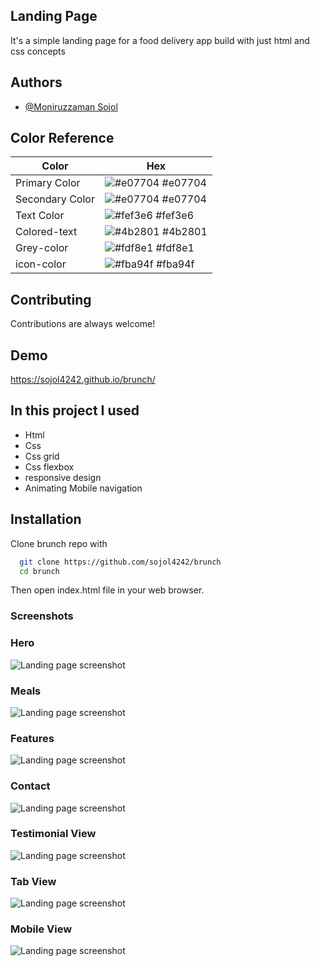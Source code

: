 
## Landing Page

It's a simple landing page for a food delivery app build with just html and css concepts
 
## Authors

- [@Moniruzzaman Sojol](https://github.com/sojol4242)

## Color Reference

| Color             | Hex                                                                |
| ----------------- | ------------------------------------------------------------------ |
| Primary Color | ![#e07704](https://via.placeholder.com/10/e07704?text=+) #e07704|
| Secondary Color | ![#e07704](https://via.placeholder.com/10/e07704?text=+) #e07704|
| Text Color | ![#fef3e6](https://via.placeholder.com/10/fef3e6?text=+) #fef3e6|
| Colored-text | ![#4b2801](https://via.placeholder.com/10/4b2801?text=+) #4b2801 |
| Grey-color | ![#fdf8e1](https://via.placeholder.com/10/fdf8e1?text=+) #fdf8e1 |
| icon-color | ![#fba94f](https://via.placeholder.com/10/fba94f?text=+)  #fba94f|
  
 
## Contributing

Contributions are always welcome!


  
## Demo
https://sojol4242.github.io/brunch/
  
## In this project I used

- Html
- Css
- Css grid
- Css flexbox
- responsive design
- Animating Mobile navigation

  
## Installation

Clone brunch repo with

```bash
  git clone https://github.com/sojol4242/brunch
  cd brunch
```
Then open index.html file in your web browser.
    
### Screenshots
### Hero
![Landing page screenshot](https://i.ibb.co/8P9HDtf/Fire-Shot-Capture-054-Food-Order-App-Landing-Page-127-0-0-1.png/468x300?text=Hero)
### Meals
![Landing page screenshot](https://i.ibb.co/s9SP1zL/Fire-Shot-Capture-055-Food-Order-App-Landing-Page-127-0-0-1.png/468x300?text=Hero)
### Features
![Landing page screenshot](https://i.ibb.co/ZSdn3f6/Fire-Shot-Capture-057-Food-Order-App-Landing-Page-127-0-0-1.png/568x300?text=Hero)
### Contact
![Landing page screenshot](https://i.ibb.co/BB9bxD3/Fire-Shot-Capture-058-Food-Order-App-Landing-Page-127-0-0-1.png/468x300?text=Hero)
### Testimonial View
![Landing page screenshot](https://i.ibb.co/Yj4R5d2/Fire-Shot-Capture-056-Food-Order-App-Landing-Page-127-0-0-1.png/468x300?text=Hero)
### Tab View
![Landing page screenshot](https://i.ibb.co/zXHF1TY/Fire-Shot-Capture-059-Food-Order-App-Landing-Page-127-0-0-1.png/468x300?text=Hero)
### Mobile View
![Landing page screenshot](https://i.ibb.co/wYVf2pK/Fire-Shot-Capture-060-Food-Order-App-Landing-Page-127-0-0-1.png/468x300?text=Hero)

  